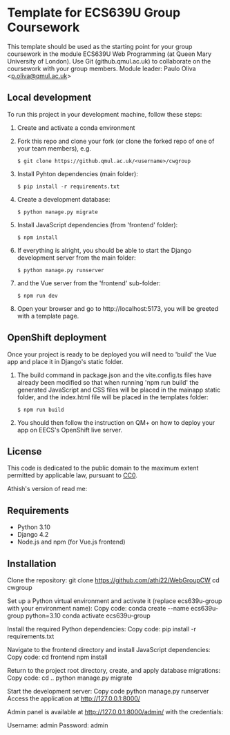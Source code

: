 # Template for ECS639U Group Coursework

This template should be used as the starting point for your group coursework in the module ECS639U Web Programming (at Queen Mary University of London). Use Git (github.qmul.ac.uk) to collaborate on the coursework with your group members. Module leader: Paulo Oliva <[p.oliva@qmul.ac.uk](mailto:p.oliva@qmul.ac.uk)>

## Local development

To run this project in your development machine, follow these steps:

1. Create and activate a conda environment

2. Fork this repo and clone your fork (or clone the forked repo of one of your team members), e.g.

    ```console
    $ git clone https://github.qmul.ac.uk/<username>/cwgroup
    ```

3. Install Pyhton dependencies (main folder):

    ```console
    $ pip install -r requirements.txt
    ```

4. Create a development database:

    ```console
    $ python manage.py migrate
    ```

5. Install JavaScript dependencies (from 'frontend' folder):

    ```console
    $ npm install
    ```

6. If everything is alright, you should be able to start the Django development server from the main folder:

    ```console
    $ python manage.py runserver
    ```

7. and the Vue server from the 'frontend' sub-folder:

    ```console
    $ npm run dev
    ```

8. Open your browser and go to http://localhost:5173, you will be greeted with a template page.

## OpenShift deployment

Once your project is ready to be deployed you will need to 'build' the Vue app and place it in Django's static folder.

1. The build command in package.json and the vite.config.ts files have already been modified so that when running 'npm run build' the generated JavaScript and CSS files will be placed in the mainapp static folder, and the index.html file will be placed in the templates folder:

    ```console
    $ npm run build
    ```

2. You should then follow the instruction on QM+ on how to deploy your app on EECS's OpenShift live server.

## License

This code is dedicated to the public domain to the maximum extent permitted by applicable law, pursuant to [CC0](http://creativecommons.org/publicdomain/zero/1.0/).


Athish's version of read me:

## Requirements
- Python 3.10
- Django 4.2
- Node.js and npm (for Vue.js frontend)

## Installation

Clone the repository:
git clone https://github.com/athi22/WebGroupCW
cd cwgroup

Set up a Python virtual environment and activate it (replace ecs639u-group with your environment name):
Copy code:
conda create --name ecs639u-group python=3.10
conda activate ecs639u-group

Install the required Python dependencies:
Copy code:
pip install -r requirements.txt

Navigate to the frontend directory and install JavaScript dependencies:
Copy code:
cd frontend
npm install

Return to the project root directory, create, and apply database migrations:
Copy code:
cd ..
python manage.py migrate

Start the development server:
Copy code
python manage.py runserver
Access the application at http://127.0.0.1:8000/

Admin panel is available at http://127.0.0.1:8000/admin/ with the credentials:

Username: admin
Password: admin
